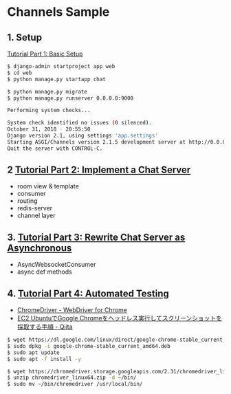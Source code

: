 # Channels Sample

## 1. Setup 

[Tutorial Part 1: Basic Setup](https://channels.readthedocs.io/en/latest/tutorial/part_1.html)

~~~bash
$ django-admin startproject app web
$ cd web
$ python manage.py startapp chat
~~~

~~~bash
$ python manage.py migrate
$ python manage.py runserver 0.0.0.0:9000

Performing system checks...

System check identified no issues (0 silenced).
October 31, 2018 - 20:55:50
Django version 2.1, using settings 'app.settings'
Starting ASGI/Channels version 2.1.5 development server at http://0.0.0.0:9000/
Quit the server with CONTROL-C.
~~~

## 2 [Tutorial Part 2: Implement a Chat Server](https://channels.readthedocs.io/en/latest/tutorial/part_2.html)

- room view & template
- consumer
- routing
- redis-server
- channel layer

## 3. [Tutorial Part 3: Rewrite Chat Server as Asynchronous](https://channels.readthedocs.io/en/latest/tutorial/part_3.html)

- AsyncWebsocketConsumer
- async def  methods

## 4. [Tutorial Part 4: Automated Testing ](https://channels.readthedocs.io/en/latest/tutorial/part_4.html)

- [ChromeDriver - WebDriver for Chrome](https://sites.google.com/a/chromium.org/chromedriver/getting-started)
- [EC2 UbuntuでGoogle Chromeをヘッドレス実行してスクリーンショットを採取する手順 - Qiita](https://qiita.com/shinsaka/items/37436e256c813d277d6d)

~~~bash 
$ wget https://dl.google.com/linux/direct/google-chrome-stable_current_amd64.deb
$ sudo dpkg -i google-chrome-stable_current_amd64.deb
$ sudo apt update
$ sudo apt -f install -y
~~~

~~~bash 
$ wget https://chromedriver.storage.googleapis.com/2.31/chromedriver_linux64.zip
$ unzip chromedriver_linux64.zip -d ~/bin/
$ sudo mv ~/bin/chromedriver /usr/local/bin/
~~~

